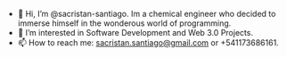 - 👋 Hi, I’m @sacristan-santiago. Im a chemical engineer who decided to immerse himself in the wonderous world of programming.
- 👀 I’m interested in Software Development and Web 3.0 Projects.
- 📫 How to reach me: sacristan.santiago@gmail.com or +541173686161.

